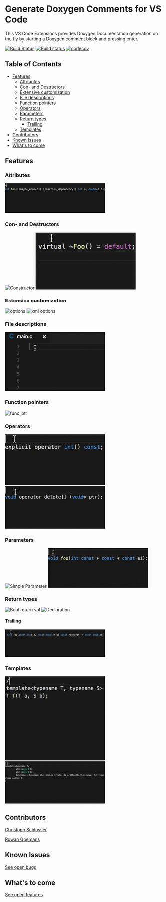 # Generate Doxygen Comments for VS Code

This VS Code Extensions provides Doxygen Documentation generation on the fly by starting a Doxygen comment block and pressing enter.

[![Build Status](https://travis-ci.org/christophschlosser/doxdocgen.svg?branch=master)](https://travis-ci.org/christophschlosser/doxdocgen)
[![Build status](https://ci.appveyor.com/api/projects/status/4h84071p9tv0y9r6?svg=true)](https://ci.appveyor.com/project/christophschlosser/doxdocgen)
[![codecov](https://codecov.io/gh/christophschlosser/doxdocgen/branch/master/graph/badge.svg)](https://codecov.io/gh/christophschlosser/doxdocgen)

## Table of Contents

* [Features](#features)
  * [Attributes](#attributes)
  * [Con- and Destructors](#con--and-destructors)
  * [Extensive customization](#extensive-customization)
  * [File descriptions](#file-descriptions)
  * [Function pointers](#function-pointers)
  * [Operators](#operators)
  * [Parameters](#parameters)
  * [Return types](#return-types)
    * [Trailing](#trailing)
  * [Templates](#templates)
* [Contributors](#contributors)
* [Known Issues](#known-issues)
* [What's to come](#whats-to-come)

## Features

### Attributes

![Attribute](images/attributes.gif)

### Con- and Destructors

![Constructor](images/ctor.gif)
![Destructor](images/dtor.gif)

### Extensive customization

![options](images/options.gif)
![xml options](images/opts-xml.gif)

### File descriptions

![file description](images/file.gif)

### Function pointers

![func_ptr](images/function_ptr.gif)

### Operators

![Operator](images/operator.gif)
![Delete Operator](images/op-delete.gif)

### Parameters

![Simple Parameter](images/param_simple.gif)
![Long Parameter](images/long-param.gif)

### Return types

![Bool return val](images/bool.gif)
![Declaration](images/declaration.gif)

#### Trailing

![Trailing return](images/trailing.gif)

### Templates

![Template method](images/template.gif)
![Template class](images/template-class.gif)

## Contributors

[Christoph Schlosser](https://github.com/christophschlosser)

[Rowan Goemans](https://github.com/rowanG077)

## Known Issues

[See open bugs](https://github.com/christophschlosser/doxdocgen/labels/bug)

## What's to come

[See open features](https://github.com/christophschlosser/doxdocgen/labels/enhancement)
